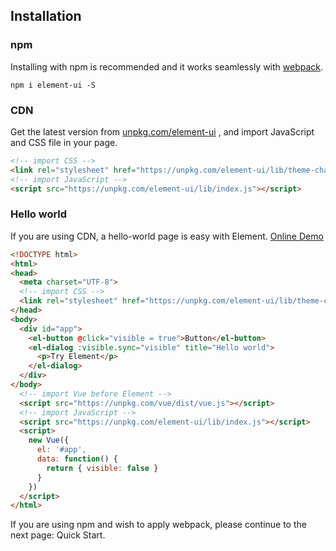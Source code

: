 ## Installation

### npm
Installing with npm is recommended and it works seamlessly with [webpack](https://webpack.js.org/).

```shell
npm i element-ui -S
```

### CDN
Get the latest version from [unpkg.com/element-ui](https://unpkg.com/element-ui/) , and import JavaScript and CSS file in your page.

```html
<!-- import CSS -->
<link rel="stylesheet" href="https://unpkg.com/element-ui/lib/theme-chalk/index.css">
<!-- import JavaScript -->
<script src="https://unpkg.com/element-ui/lib/index.js"></script>
```

### Hello world
If you are using CDN, a hello-world page is easy with Element. [Online Demo](https://jsfiddle.net/hzfpyvg6/14/)

```html
<!DOCTYPE html>
<html>
<head>
  <meta charset="UTF-8">
  <!-- import CSS -->
  <link rel="stylesheet" href="https://unpkg.com/element-ui/lib/theme-chalk/index.css">
</head>
<body>
  <div id="app">
    <el-button @click="visible = true">Button</el-button>
    <el-dialog :visible.sync="visible" title="Hello world">
      <p>Try Element</p>
    </el-dialog>
  </div>
</body>
  <!-- import Vue before Element -->
  <script src="https://unpkg.com/vue/dist/vue.js"></script>
  <!-- import JavaScript -->
  <script src="https://unpkg.com/element-ui/lib/index.js"></script>
  <script>
    new Vue({
      el: '#app',
      data: function() {
        return { visible: false }
      }
    })
  </script>
</html>
```
If you are using npm and wish to apply webpack, please continue to the next page: Quick Start.
